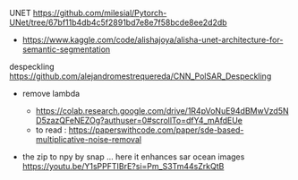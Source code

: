UNET 
https://github.com/milesial/Pytorch-UNet/tree/67bf11b4db4c5f2891bd7e8e7f58bcde8ee2d2db
- https://www.kaggle.com/code/alishajoya/alisha-unet-architecture-for-semantic-segmentation



despeckling 
https://github.com/alejandromestrequereda/CNN_PolSAR_Despeckling

- remove lambda
  - https://colab.research.google.com/drive/1R4pVoNuE94dBMwVzd5ND5zazQFeNEZOg?authuser=0#scrollTo=dfY4_mAfdEUe
  - to read : https://paperswithcode.com/paper/sde-based-multiplicative-noise-removal
  


- the zip to npy by snap ... here it enhances sar ocean images 
https://youtu.be/Y1sPPFTIBrE?si=Pm_S3Tm44sZrkQtB
